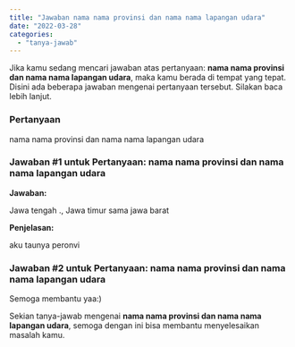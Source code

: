 ```yaml
---
title: "Jawaban nama nama provinsi dan nama nama lapangan udara​"
date: "2022-03-28"
categories: 
  - "tanya-jawab"
---
```


Jika kamu sedang mencari jawaban atas pertanyaan: **nama nama provinsi dan nama nama lapangan udara​**, maka kamu berada di tempat yang tepat. Disini ada beberapa jawaban mengenai pertanyaan tersebut. Silakan baca lebih lanjut.

### Pertanyaan

nama nama provinsi dan nama nama lapangan udara​

### Jawaban #1 untuk Pertanyaan: nama nama provinsi dan nama nama lapangan udara​

**Jawaban:**

Jawa tengah ., Jawa timur sama jawa barat

**Penjelasan:**

aku taunya peronvi

### Jawaban #2 untuk Pertanyaan: nama nama provinsi dan nama nama lapangan udara​

Semoga membantu yaa:)  
  

Sekian tanya-jawab mengenai **nama nama provinsi dan nama nama lapangan udara​**, semoga dengan ini bisa membantu menyelesaikan masalah kamu.
